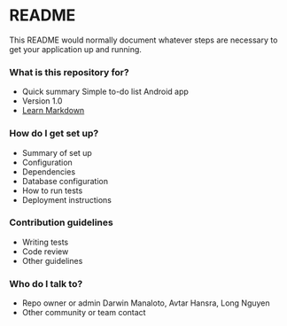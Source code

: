 # README #

This README would normally document whatever steps are necessary to get your application up and running.

### What is this repository for? ###

* Quick summary
Simple to-do list Android app
* Version
1.0
* [Learn Markdown](https://bitbucket.org/tutorials/markdowndemo)

### How do I get set up? ###

* Summary of set up
* Configuration
* Dependencies
* Database configuration
* How to run tests
* Deployment instructions

### Contribution guidelines ###

* Writing tests
* Code review
* Other guidelines

### Who do I talk to? ###

* Repo owner or admin
Darwin Manaloto, Avtar Hansra, Long Nguyen
* Other community or team contact